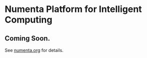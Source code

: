 Numenta Platform for Intelligent Computing
==========================================

Coming Soon.
------------

See [numenta.org](http://numenta.org) for details.
